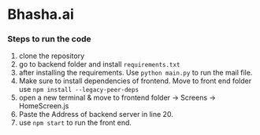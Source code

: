 # Bhasha.ai 


### Steps to run the code
1. clone the repository
2. go to backend folder and install ```requirements.txt```
3. after installing the requirements. Use ```python main.py``` to run the mail file.
4. Make sure to install dependencies of frontend. Move to front end folder use ```npm install --legacy-peer-deps```
5. open a new terminal & move to frontend folder -> Screens -> HomeScreen.js
6. Paste the Address of backend server in line 20.
7. use ```npm start``` to run the front end.
